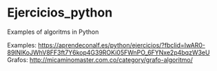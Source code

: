 # Ejercicios_python
Examples of algoritms in Python

Examples: https://aprendeconalf.es/python/ejercicios/?fbclid=IwAR0-89lNlKoJWhV8FF3ft7Y6kop4G39ROKi05FWnPO_6FYNxe2p4bqzW3eU
Grafos: http://micaminomaster.com.co/category/grafo-algoritmo/
